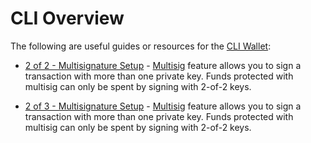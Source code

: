 # CLI Overview


The following are useful guides or resources for the [CLI Wallet](../ServiceNodes/SNOverview.md):

- [2 of 2 - Multisignature Setup](2of2Multisig.md) - [Multisig](../Multisigniture.md) feature allows you to sign a transaction with more than one private key. Funds protected with multisig can only be spent by signing with 2-of-2 keys.

- [2 of 3 - Multisignature Setup](2of3Multisig.md) - [Multisig](../Multisigniture.md) feature allows you to sign a transaction with more than one private key. Funds protected with multisig can only be spent by signing with 2-of-2 keys.